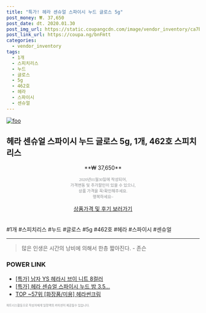 ```yaml
--- 
title: "특가! 헤라 센슈얼 스파이시 누드 글로스 5g" 
post_money: ₩. 37,650 
post_date: dt. 2020.01.30 
post_img_url: https://static.coupangcdn.com/image/vendor_inventory/ca7b/1340b630b899531fc09217303e991283ac4d4aeea2f8f7908f74c7462b70.jpg 
post_link_url: https://coupa.ng/bnFmtt 
categories: 
  - vendor_inventory 
tags: 
  - 1개 
  - 스피치리스 
  - 누드 
  - 글로스 
  - 5g 
  - 462호 
  - 헤라 
  - 스파이시 
  - 센슈얼 
--- 
```

[![foo](https://static.coupangcdn.com/image/vendor_inventory/ca7b/1340b630b899531fc09217303e991283ac4d4aeea2f8f7908f74c7462b70.jpg)](https://coupa.ng/bnFmtt) 

## 헤라 센슈얼 스파이시 누드 글로스 5g, 1개, 462호 스피치리스 
<p style="text-align: center;">**₩ 37,650**</p> 
<p style="text-align: center;"><span style="color: #898c8f; font-family: Georgia,Times,serif; font-size: 0.75em;">2020년01월30일에 작성되어, <br>가격변동 및 추가할인이 있을 수 있으니,<br> 상품 가격을 꼭!확인해주세요.<br>행복하세요~</span> 
</p>	 
<div markdown="0" style="text-align: center;"><a href="https://coupa.ng/bnFmtt" class="btn btn--success">상품가격 및 후기 보러가기</a></div> 
<br><br> 
  #1개 #스피치리스 #누드 #글로스 #5g #462호 #헤라 #스파이시 #센슈얼 
<hr> 

> 많은 인생은 시간의 낭비에 의해서 한층 짧아진다. - 존슨 


### POWER LINK

* <a href="https://blog.naver.com/an0733/221786308642" target="_blank">[특가] 남자 YS 헤라시 브이 니트 8컬러</a>
* <a href="https://blog.naver.com/an0733/221790330609" target="_blank">[특가] 헤라 센슈얼 스파이시 누드 밤 3.5...</a>
* <a href="https://blog.naver.com/fasyy4321/221782974494" target="_blank"> TOP ~57위 [화장품/미용] 헤라썬크림</a>

<span style="color: #898c8f; font-family: Georgia,Times,serif; font-size: 0.55em;">파트너스활동으로 작성자에게 일정액의 커미션이 제공될수 있습니다.</span> 
